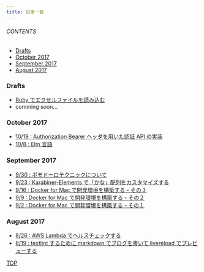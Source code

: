 ```yaml
---
title: 記事一覧
---
```

<a id="top"></a>

###### CONTENTS

- [Drafts](#drafts)
- [October 2017](#october-2017)
- [September 2017](#september-2017)
- [August 2017](#august-2017)

<a id="drafts"></a>
### Drafts

- [Ruby でエクセルファイルを読み込む](/draft/ruby-excel.html)
- comming soon...

<a id="october-2017"></a>
### October 2017

- [10/19 : Authorization Bearer ヘッダを用いた認証 API の実装](/entry/2017/10/19/004734)
- [10/8 : Elm 言語](/entry/2017/10/08/041010)

<a id="september-2017"></a>
### September 2017

- [9/30 : ポモドーロテクニックについて](entry/2017/09/30/183412)
- [9/23 : Karabiner-Elements で「かな」配列をカスタマイズする](/entry/2017/09/23/172055)
- [9/16 : Docker for Mac で開発環境を構築する - その３](/entry/2017/09/16/180320)
- [9/9 : Docker for Mac で開発環境を構築する - その２](/entry/2017/09/09/111638)
- [9/2 : Docker for Mac で開発環境を構築する - その１](/entry/2017/09/02/170406)

<a id="august-2017"></a>
### August 2017

- [8/26 : AWS Lambda でヘルスチェックする](/entry/2017/08/26/104312)
- [8/19 : textlint するために markdown でブログを書いて livereload でプレビューする](/entry/2017/08/19/063735)

[TOP](#top)
